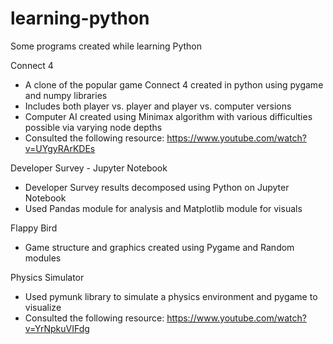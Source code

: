# learning-python
Some programs created while learning Python

Connect 4
- A clone of the popular game Connect 4 created in python using pygame and numpy libraries
- Includes both player vs. player and player vs. computer versions
- Computer AI created using Minimax algorithm with various difficulties possible via varying node depths
- Consulted the following resource: https://www.youtube.com/watch?v=UYgyRArKDEs

Developer Survey - Jupyter Notebook
- Developer Survey results decomposed using Python on Jupyter Notebook
- Used Pandas module for analysis and Matplotlib module for visuals

Flappy Bird
- Game structure and graphics created using Pygame and Random modules

Physics Simulator
- Used pymunk library to simulate a physics environment and pygame to visualize
- Consulted the following resource: https://www.youtube.com/watch?v=YrNpkuVIFdg
